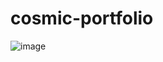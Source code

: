 # cosmic-portfolio
![image](https://github.com/user-attachments/assets/f9f91a7b-a1e2-41a9-95ca-bc01c8a5775a)
